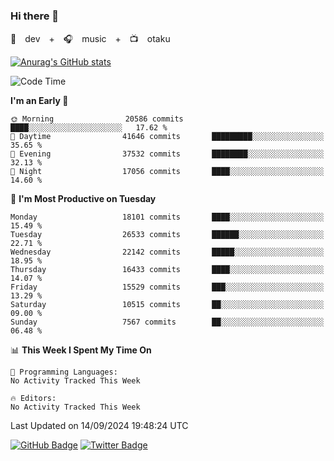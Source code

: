 ### Hi there 👋

🚀　dev　+　🎧　music　+　📺　otaku


[![Anurag's GitHub stats](https://github-readme-stats.vercel.app/api?username=koheitasaka&count_private=true&show_icons=true&theme=monokai)](https://github.com/koheitasaka/github-readme-stats)

<!--START_SECTION:waka-->
![Code Time](http://img.shields.io/badge/Code%20Time-1%2C161%20hrs%2023%20mins-blue)

**I'm an Early 🐤** 

```text
🌞 Morning                20586 commits       ████░░░░░░░░░░░░░░░░░░░░░   17.62 % 
🌆 Daytime                41646 commits       █████████░░░░░░░░░░░░░░░░   35.65 % 
🌃 Evening                37532 commits       ████████░░░░░░░░░░░░░░░░░   32.13 % 
🌙 Night                  17056 commits       ████░░░░░░░░░░░░░░░░░░░░░   14.60 % 
```
📅 **I'm Most Productive on Tuesday** 

```text
Monday                   18101 commits       ████░░░░░░░░░░░░░░░░░░░░░   15.49 % 
Tuesday                  26533 commits       ██████░░░░░░░░░░░░░░░░░░░   22.71 % 
Wednesday                22142 commits       █████░░░░░░░░░░░░░░░░░░░░   18.95 % 
Thursday                 16433 commits       ████░░░░░░░░░░░░░░░░░░░░░   14.07 % 
Friday                   15529 commits       ███░░░░░░░░░░░░░░░░░░░░░░   13.29 % 
Saturday                 10515 commits       ██░░░░░░░░░░░░░░░░░░░░░░░   09.00 % 
Sunday                   7567 commits        ██░░░░░░░░░░░░░░░░░░░░░░░   06.48 % 
```


📊 **This Week I Spent My Time On** 

```text
💬 Programming Languages: 
No Activity Tracked This Week

🔥 Editors: 
No Activity Tracked This Week
```


 Last Updated on 14/09/2024 19:48:24 UTC
<!--END_SECTION:waka-->

[![GitHub Badge](https://img.shields.io/badge/GitHub-100000?style=for-the-badge&logo=github&logoColor=white)](https://github.com/koheitasaka)
[![Twitter Badge](https://img.shields.io/badge/Twitter-1DA1F2?style=for-the-badge&logo=twitter&logoColor=white)](https://twitter.com/sleep_asleep_)
